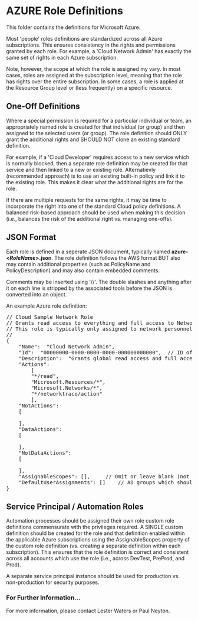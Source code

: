# AZURE Role Definitions
This folder contains the definitions for Microsoft Azure.

Most 'people' roles definitions are standardized across all Azure subscriptions.
This ensures consistency in the rights and permissions granted by each role.
For example, a 'Cloud Network Admin' has exactly the same set of rights in each Azure subscription.

Note, however, the scope at which the role is assigned my vary. In most cases, roles are
assigned at the subscription level, meaning that the role has rights over the entire subscription.
In some cases, a role is applied at the Resource Group level or (less frequently) on a specific resource.

## One-Off Definitions
Where a special permission is required for a particular individual or team, an appropriately named role
is created for that individual (or group) and then assigned to the selected users (or group).
The role definition should ONLY grant the additional rights and SHOULD NOT clone an existing standard definition.

For example, if a 'Cloud Developer' requires access to a new service which is normally blocked,
then a separate role definition may be created for that service and then linked to a new or existing role.
Alternatievly (recommended approach) is to use an existing built-in policy and link it to the existing role.
This makes it clear what the additional rights are for the role.

If there are multiple requests for the same rights, it may be time to incorporate the right into one
of the standard Cloud policy definitions.  A balanced risk-based approach should be used when making
this decision (i.e., balances the risk of the additional right vs. managing one-offs).

## JSON Format
Each role is defined in a seperate JSON document, typically named **azure-\<*RoleName*>.json**.
The role definition follows the AWS format BUT also may contain additional properties
(such as PolicyName and PolicyDescription) and may also contain embedded comments.

Comments may be inserted using '//'. The double slashes and anything after it on each line is
stripped by the associated tools before the JSON is converted into an object.

An example Azure role definition:

<pre>
// Cloud Sample Network Role
// Grants read access to everything and full access to Networking and network tracing on all resources.
// This role is typically only assigned to network personnel.
//
{
    "Name":  "Cloud Network Admin",
    "Id":  "00000000-0000-0000-0000-000000000000",  // ID of EXISTING role definition (if new, leave as "")
    "Description":  "Grants global read access and full access to Networking and network tracing on all resources.",
    "Actions":
    	[
		"*/read",
		"Microsoft.Resources/*",
		"Microsoft.Networks/*",
		"*/networktrace/action"
    	],
    "NotActions":
	[

	],
    "DataActions":
	[

	],
    "NotDataActions":
	[

	],
    "AssignableScopes": [],		// Omit or leave blank (not used when applying definition via script)
    "DefaultUserAssignments": []	// AD groups which should be assigned to the role by default
}
</pre>

## Service Principal / Automation Roles
Automation processes should be assigned their own role custom role definitions commensurate with the privileges required.
A SINGLE custom definition should be created for the role and that definition enabled within the applicable Azure subscriptions
using the AssignableScopes property of the custom role definition (vs. creating a separate definition within each subscription).
This ensures that the role definition is correct and consistent across all accounts which use the role
(i.e., across DevTest, PreProd, and Prod).

A separate service principal instance should be used for production vs. non-production for security purposes.

### For Further Information...
For more information, please contact Lester Waters or Paul Neyton.
